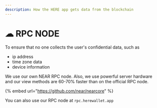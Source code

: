 ```yaml
---
description: How the HERE app gets data from the blockchain
---
```


# ☁ RPC NODE

To ensure that no one collects the user's confidential data, such as

* ip address
* time zone data
* device information

We use our own NEAR RPC node. Also, we use powerful server hardware and our view methods are 60-70% faster than on the official RPC node.

{% embed url="https://github.com/near/nearcore" %}

You can also use our RPC node at `rpc.herewallet.app`
